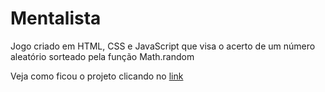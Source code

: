 # Mentalista
Jogo criado em HTML, CSS e JavaScript que visa o acerto de um número aleatório sorteado pela função Math.random

Veja como ficou o projeto clicando no [link](https://hudsonretonde.github.io/Mentalista/)
